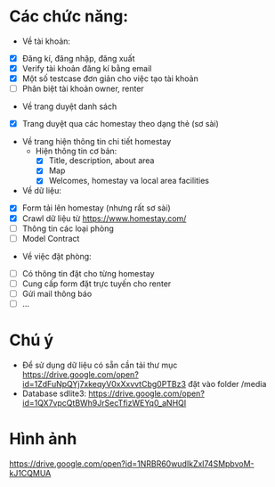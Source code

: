 # Các chức năng:
* Về tài khoản:
- [x] Đăng kí, đăng nhập, đăng xuất
- [x] Verify tài khoản đăng kí bằng email
- [x] Một số testcase đơn giản cho việc tạo tài khoản
- [ ] Phân biệt tài khoản owner, renter

* Về trang duyệt danh sách
- [x] Trang duyệt qua các homestay theo dạng thẻ (sơ sài)
* Về trang hiện thông tin chi tiết homestay
  * Hiện thông tin cơ bản:
    - [x] Title, description, about area
    - [x] Map
    - [x] Welcomes, homestay va local area facilities
* Về dữ liệu:
- [x] Form tải lên homestay (nhưng rất sơ sài)
- [x] Crawl dữ liệu từ https://www.homestay.com/
- [ ] Thông tin các loại phòng
- [ ] Model Contract

* Về việc đặt phòng:
- [ ] Có thông tin đặt cho từng homestay
- [ ] Cung cấp form đặt trực tuyến cho renter 
- [ ] Gửi mail thông báo
- [ ] ...

# Chú ý
* Để sử dụng dữ liệu có sẵn cần tải thư mục https://drive.google.com/open?id=1ZdFuNpQYj7xkeqyV0xXxvvtCbg0PTBz3
đặt vào folder /media
* Database sdlite3: https://drive.google.com/open?id=1QX7vpcQtBWh9JrSecTfizWEYq0_aNHQI
# Hình ảnh
https://drive.google.com/open?id=1NRBR60wudIkZxl74SMpbvoM-kJ1CQMUA
